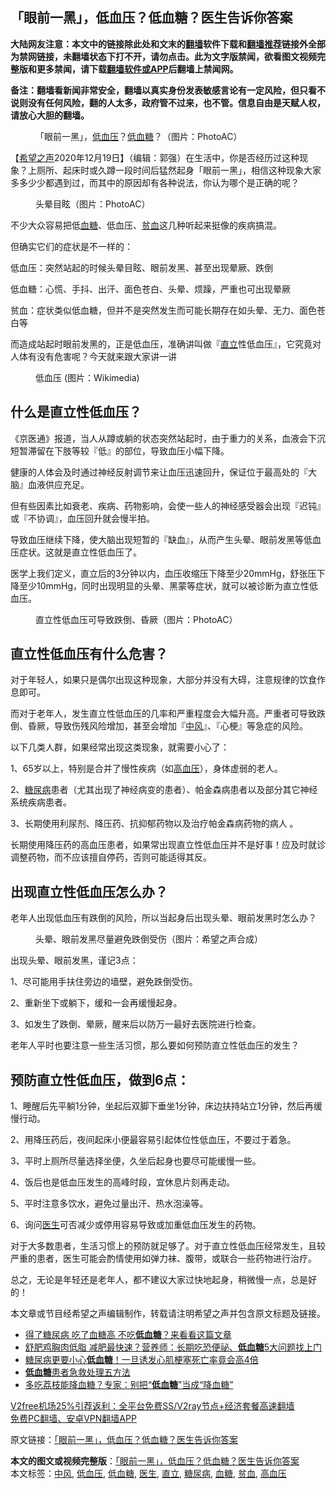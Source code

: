  <h2>「眼前一黑」，低血压？低血糖？医生告诉你答案</h2> <p class="notice"><b>大陆网友注意：本文中的链接除此处和文末的<a href="https://github.com/bannedbook/fanqiang" >翻墙</a>软件下载和<a href="https://github.com/killgcd/justmysocks/blob/master/README.md">翻墙推荐</a>链接外全部为禁网链接，未翻墙状态下打不开，请勿点击。此为文字版禁闻，欲看图文视频完整版和更多禁闻，请下载<a href="https://github.com/bannedbook/fanqiang">翻墙软件或APP</a>后翻墙上禁闻网。</p><p>备注：翻墙看新闻非常安全，翻墙以真实身份发表敏感言论有一定风险，但只看不说则没有任何风险，翻的人太多，政府管不过来，也不管。信息自由是天赋人权，请放心大胆的翻墙。</b></p>  <div class="entry"> <figure><figcaption>「眼前一黑」，<a href="https://www.bannedbook.org/bnews/tag/%E4%BD%8E%E8%A1%80%E5%8E%8B/" class="st_tag internal_tag" rel="tag" title="标签 低血压 下的日志">低血压</a>？<a href="https://www.bannedbook.org/bnews/tag/%E4%BD%8E%E8%A1%80%E7%B3%96/" class="st_tag internal_tag" rel="tag" title="标签 低血糖 下的日志">低血糖</a>？（图片：PhotoAC）</figcaption></figure> <p>【<span class='wp_keywordlink_affiliate'><a href="https://www.soundofhope.org" title="希望之声" target="_blank">希望之声</a></span>2020年12月19日】（编辑：郭强）在生活中，你是否经历过这种现象？上厕所、起床时或久蹲一段时间后猛然起身「眼前一黑」，相信这种现象大家多多少少都遇到过，而其中的原因却有各种说法，你认为哪个是正确的呢？</p> <figure><figcaption>头晕目眩（图片：PhotoAC）</figcaption></figure> <p>不少大众容易把低<a href="https://www.bannedbook.org/bnews/tag/%e8%a1%80%e7%b3%96/" class="st_tag internal_tag" rel="tag" title="标签 血糖 下的日志">血糖</a>、低血压、<a href="https://www.bannedbook.org/bnews/tag/%E8%B4%AB%E8%A1%80/" class="st_tag internal_tag" rel="tag" title="标签 贫血 下的日志">贫血</a>这几种听起来挺像的疾病搞混。</p> <p>但确实它们的症状是不一样的：</p> <p>低血压：突然站起的时候头晕目眩、眼前发黑、甚至出现晕厥、跌倒</p> <p>低血糖：心慌、手抖、出汗、面色苍白、头晕、烦躁，严重也可出现晕厥</p> <p>贫血：症状类似低血糖，但并不是突然发生而可能长期存在如头晕、无力、面色苍白等</p> <p>而造成站起时眼前发黑的，正是低血压，准确讲叫做『<a href="https://www.bannedbook.org/bnews/tag/%E7%9B%B4%E7%AB%8B/" class="st_tag internal_tag" rel="tag" title="标签 直立 下的日志">直立</a>性低血压』，它究竟对人体有没有危害呢？今天就来跟大家讲一讲</p> <figure><figcaption>低血压 (图片：Wikimedia)</figcaption></figure> <h2>什么是直立性低血压？</h2> <p>《京医通》报道，当人从蹲或躺的状态突然站起时，由于重力的关系，血液会下沉短暂滞留在下肢等较『低』的部位，导致血压小幅下降。</p>  <p>健康的人体会及时通过神经反射调节来让血压迅速回升，保证位于最高处的『大脑』血液供应充足。</p> <p>但有些因素比如衰老、疾病、药物影响，会使一些人的神经感受器会出现『迟钝』或『不协调』，血压回升就会慢半拍。</p> <p>导致血压继续下降，使大脑出现短暂的『缺血』，从而产生头晕、眼前发黑等低血压症状。这就是直立性低血压了。</p> <p>医学上我们定义，直立后的3分钟以内，血压收缩压下降至少20mmHg，舒张压下降至少10mmHg，同时出现明显的头晕、黑蒙等症状，就可以被诊断为直立性低血压。</p> <figure><figcaption>直立性低血压可导致跌倒、昏厥（图片：PhotoAC）</figcaption></figure> <h2>直立性低血压有什么危害？</h2> <p>对于年轻人，如果只是偶尔出现这种现象，大部分并没有大碍，注意规律的饮食作息即可。</p> <p>而对于老年人，发生直立性低血压的几率和严重程度会大幅升高。严重者可导致跌倒、昏厥，导致伤残风险增加，甚至会增加『<a href="https://www.bannedbook.org/bnews/tag/%E4%B8%AD%E9%A3%8E/" class="st_tag internal_tag" rel="tag" title="标签 中风 下的日志">中风</a>』、『心梗』等急症的风险。</p> <p>以下几类人群，如果经常出现这类现象，就需要小心了：</p> <p>1、65岁以上，特别是合并了慢性疾病（如<a href="https://www.bannedbook.org/bnews/tag/%e9%ab%98%e8%a1%80%e5%8e%8b/" class="st_tag internal_tag" rel="tag" title="标签 高血压 下的日志">高血压</a>），身体虚弱的老人。</p>  <p>2、<a href="https://www.bannedbook.org/bnews/tag/%e7%b3%96%e5%b0%bf%e7%97%85/" class="st_tag internal_tag" rel="tag" title="标签 糖尿病 下的日志">糖尿病</a>患者（尤其出现了神经病变的患者）、帕金森病患者以及部分其它神经系统疾病患者。</p> <p>3、长期使用利尿剂、降压药、抗抑郁药物以及治疗帕金森病药物的病人 。</p> <p>长期使用降压药的高血压患者，如果常出现直立性低血压并不是好事！应及时就诊调整药物，而不应该擅自停药，否则可能适得其反。</p> <h2>出现直立性低血压怎么办？</h2> <p>老年人出现低血压有跌倒的风险，所以当起身后出现头晕、眼前发黑时怎么办？</p> <figure><figcaption>头晕、眼前发黑尽量避免跌倒受伤（图片：希望之声合成）</figcaption></figure> <p>出现头晕、眼前发黑，谨记3点：</p> <p>1、尽可能用手扶住旁边的墙壁，避免跌倒受伤。</p> <p>2、重新坐下或躺下，缓和一会再缓慢起身。</p> <p>3、如发生了跌倒、晕厥，醒来后以防万一最好去医院进行检查。</p>  <p>老年人平时也要注意一些生活习惯，那么要如何预防直立性低血压的发生？</p> <h2>预防直立性低血压，做到6点：</h2> <p>1、睡醒后先平躺1分钟，坐起后双脚下垂坐1分钟，床边扶持站立1分钟，然后再缓慢行动。</p> <p>2、用降压药后，夜间起床小便最容易引起体位性低血压，不要过于着急。</p> <p>3、平时上厕所尽量选择坐便，久坐后起身也要尽可能缓慢一些。</p> <p>4、饭后也是低血压发生的高峰时段，宜休息片刻再走动。</p> <p>5、平时注意多饮水，避免过量出汗、热水泡澡等。</p> <p>6、询问<a href="https://www.bannedbook.org/bnews/tag/%e5%8c%bb%e7%94%9f/" class="st_tag internal_tag" rel="tag" title="标签 医生 下的日志">医生</a>可否减少或停用容易导致或加重低血压发生的药物。</p> <p>对于大多数患者，生活习惯上的预防就足够了。对于直立性低血压经常发生，且较严重的患者，医生可能会酌情使用如弹力袜、腹带，或联合一些药物进行治疗。</p>  <p>总之，无论是年轻还是老年人，都不建议大家过快地起身，稍微慢一点，总是好的！</p> <p>本文章或节目经希望之声编辑制作，转载请注明希望之声并包含原文标题及链接。</p> <ul class='op-related-articles' title='相关阅读'> <li><a href='https://www.bannedbook.org/bnews/health/20201216/1448497.html' target='_blank'>得了糖尿病 吃了血糖高 不吃<b>低血糖</b>？来看看这篇文章</a></li> <li><a href='https://www.bannedbook.org/bnews/health/20201028/1421543.html' target='_blank'>舒肥鸡胸肉低脂 减肥最快速？营养师：长期吃恐便祕、<b>低血糖</b>5大问题找上门</a></li> <li><a href='https://www.bannedbook.org/bnews/health/20200926/1403377.html' target='_blank'>糖尿病更要小心<b>低血糖</b>！一旦诱发心肌梗塞死亡率竟会高4倍</a></li> <li><a href='https://www.bannedbook.org/bnews/health/20200917/1397825.html' target='_blank'><b>低血糖</b>患者急救处理五方法</a></li> <li><a href='https://www.bannedbook.org/bnews/health/20200615/1345140.html' target='_blank'>多吃荔枝能降血糖？专家：别把“<b>低血糖</b>”当成“降血糖”</a></li> </ul> <p class="texttj"> <a href="https://www.bannedbook.org/forum23/topic22702.html" target="_blank">V2free机场25%引荐返利：全平台免费SS/V2ray节点+经济套餐高速翻墙</a><br/> <a href="https://github.com/bannedbook/fanqiang/wiki/%E7%A6%81%E9%97%BB%E7%BD%91%E5%AE%89%E5%8D%93%E7%BF%BB%E5%A2%99%E6%96%B0%E9%97%BBAPP" target="_blank">免费PC翻墙、安卓VPN翻墙APP</a></p><p>原文链接：<a class="src_link"  href="https://www.soundofhope.org/post/454906" target="_blank">「眼前一黑」，低血压？低血糖？医生告诉你答案</a></p><a name='sharetosocial'></a>       <div><b>本文的图文或视频完整版</b>：<a href='https://www.bannedbook.org/bnews/comments/20201219/1451064.html'>「眼前一黑」，低血压？低血糖？医生告诉你答案</a></div>  </div><!--END ENTRY--> <div class="postfooter"> <div>本文标签：<a href="https://www.bannedbook.org/bnews/tag/%E4%B8%AD%E9%A3%8E/" rel="tag">中风</a>, <a href="https://www.bannedbook.org/bnews/tag/%E4%BD%8E%E8%A1%80%E5%8E%8B/" rel="tag">低血压</a>, <a href="https://www.bannedbook.org/bnews/tag/%E4%BD%8E%E8%A1%80%E7%B3%96/" rel="tag">低血糖</a>, <a href="https://www.bannedbook.org/bnews/tag/%e5%8c%bb%e7%94%9f/" rel="tag">医生</a>, <a href="https://www.bannedbook.org/bnews/tag/%E7%9B%B4%E7%AB%8B/" rel="tag">直立</a>, <a href="https://www.bannedbook.org/bnews/tag/%e7%b3%96%e5%b0%bf%e7%97%85/" rel="tag">糖尿病</a>, <a href="https://www.bannedbook.org/bnews/tag/%e8%a1%80%e7%b3%96/" rel="tag">血糖</a>, <a href="https://www.bannedbook.org/bnews/tag/%E8%B4%AB%E8%A1%80/" rel="tag">贫血</a>, <a href="https://www.bannedbook.org/bnews/tag/%e9%ab%98%e8%a1%80%e5%8e%8b/" rel="tag">高血压</a></div>  </div><!--END POSTFOOTER--> 